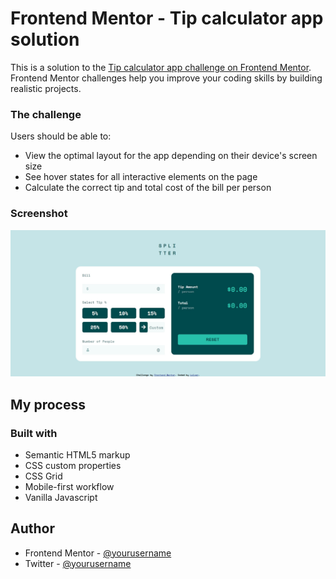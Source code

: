 # Frontend Mentor - Tip calculator app solution

This is a solution to the [Tip calculator app challenge on Frontend Mentor](https://www.frontendmentor.io/challenges/tip-calculator-app-ugJNGbJUX). Frontend Mentor challenges help you improve your coding skills by building realistic projects.

### The challenge

Users should be able to:

- View the optimal layout for the app depending on their device's screen size
- See hover states for all interactive elements on the page
- Calculate the correct tip and total cost of the bill per person

### Screenshot

![](./screenshot.jpg)

## My process

### Built with

- Semantic HTML5 markup
- CSS custom properties
- CSS Grid
- Mobile-first workflow
- Vanilla Javascript

## Author

- Frontend Mentor - [@yourusername](https://www.frontendmentor.io/profile/lLalvar)
- Twitter - [@yourusername](https://twitter.com/ILalvar)
